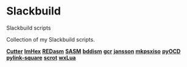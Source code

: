 # Slackbuild
Slackbuild scripts

Collection of my Slackbuild scripts.

**[Cutter](https://github.com/kermitdafrog8/Slackbuild/tree/main/Cutter)**
**[ImHex](https://github.com/kermitdafrog8/Slackbuild/tree/main/ImHex)**
**[REDasm](https://github.com/kermitdafrog8/Slackbuild/tree/main/REDasm)**
**[SASM](https://github.com/kermitdafrog8/Slackbuild/tree/main/SASM)**
**[bddism](https://github.com/kermitdafrog8/Slackbuild/tree/main/bddism)**
**[gcr](https://github.com/kermitdafrog8/Slackbuild/tree/main/gcr)**
**[jansson](https://github.com/kermitdafrog8/Slackbuild/tree/main/jansson)**
**[mkpsxiso](https://github.com/kermitdafrog8/Slackbuild/tree/main/mkpsxiso)**
**[pyOCD](https://github.com/kermitdafrog8/Slackbuild/tree/main/pyOCD)**
**[pylink-square](https://github.com/kermitdafrog8/Slackbuild/tree/main/pylink-square)**
**[scrot](https://github.com/kermitdafrog8/Slackbuild/tree/main/scrot)**
**[wxLua](https://github.com/kermitdafrog8/Slackbuild/tree/main/wxLua)**
